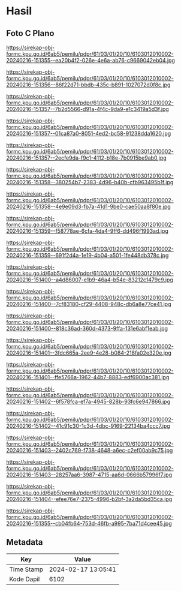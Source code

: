 # Hasil

## Foto C Plano

https://sirekap-obj-formc.kpu.go.id/6ab5/pemilu/pdpr/61/03/01/20/10/6103012010002-20240216-151355--ea20b4f2-026e-4e6a-ab76-c9669042eb04.jpg

https://sirekap-obj-formc.kpu.go.id/6ab5/pemilu/pdpr/61/03/01/20/10/6103012010002-20240216-151356--86f22d71-bbdb-435c-b891-1027072d0f8c.jpg

https://sirekap-obj-formc.kpu.go.id/6ab5/pemilu/pdpr/61/03/01/20/10/6103012010002-20240216-151357--7b2d5566-d91a-4f4c-9da9-e1c3419a5d3f.jpg

https://sirekap-obj-formc.kpu.go.id/6ab5/pemilu/pdpr/61/03/01/20/10/6103012010002-20240216-151357--01ca87a0-8051-4ed2-bc58-91238dda1620.jpg

https://sirekap-obj-formc.kpu.go.id/6ab5/pemilu/pdpr/61/03/01/20/10/6103012010002-20240216-151357--2ecfe9da-f9c1-4112-b18e-7b0915be9ab0.jpg

https://sirekap-obj-formc.kpu.go.id/6ab5/pemilu/pdpr/61/03/01/20/10/6103012010002-20240216-151358--380254b7-2383-4d96-b40b-cfb963495b1f.jpg

https://sirekap-obj-formc.kpu.go.id/6ab5/pemilu/pdpr/61/03/01/20/10/6103012010002-20240216-151358--4e9e09d3-fb7a-41d1-9be0-cae50aa8f80e.jpg

https://sirekap-obj-formc.kpu.go.id/6ab5/pemilu/pdpr/61/03/01/20/10/6103012010002-20240216-151359--f58778ae-6cfa-4da4-9ff6-dd496f1993ad.jpg

https://sirekap-obj-formc.kpu.go.id/6ab5/pemilu/pdpr/61/03/01/20/10/6103012010002-20240216-151359--691f2d4a-1e19-4b04-a501-1fe448db378c.jpg

https://sirekap-obj-formc.kpu.go.id/6ab5/pemilu/pdpr/61/03/01/20/10/6103012010002-20240216-151400--a4d86007-e1b9-46a4-b54e-83212c1479c9.jpg

https://sirekap-obj-formc.kpu.go.id/6ab5/pemilu/pdpr/61/03/01/20/10/6103012010002-20240216-151400--7cf83180-cf29-4408-948c-db6a8e77ce41.jpg

https://sirekap-obj-formc.kpu.go.id/6ab5/pemilu/pdpr/61/03/01/20/10/6103012010002-20240216-151400--818c36ad-360d-4373-9ffa-131e6abf1eab.jpg

https://sirekap-obj-formc.kpu.go.id/6ab5/pemilu/pdpr/61/03/01/20/10/6103012010002-20240216-151401--3fdc665a-2ee9-4e28-b084-218fa02e320e.jpg

https://sirekap-obj-formc.kpu.go.id/6ab5/pemilu/pdpr/61/03/01/20/10/6103012010002-20240216-151401--ffe5766a-1962-44b7-8883-edf6900ac381.jpg

https://sirekap-obj-formc.kpu.go.id/6ab5/pemilu/pdpr/61/03/01/20/10/6103012010002-20240216-151402--6f578fca-ef7a-4945-828b-93fc6e947866.jpg

https://sirekap-obj-formc.kpu.go.id/6ab5/pemilu/pdpr/61/03/01/20/10/6103012010002-20240216-151402--41c91c30-1c3d-4dbc-9169-22134ba4ccc7.jpg

https://sirekap-obj-formc.kpu.go.id/6ab5/pemilu/pdpr/61/03/01/20/10/6103012010002-20240216-151403--2402c769-f738-4648-a6ec-c2ef00ab9c75.jpg

https://sirekap-obj-formc.kpu.go.id/6ab5/pemilu/pdpr/61/03/01/20/10/6103012010002-20240216-151403--28257aa6-3987-4715-aa6d-0666b57996f7.jpg

https://sirekap-obj-formc.kpu.go.id/6ab5/pemilu/pdpr/61/03/01/20/10/6103012010002-20240216-151404--efee76e7-2375-4996-b2bf-3a2da5bd35ca.jpg

https://sirekap-obj-formc.kpu.go.id/6ab5/pemilu/pdpr/61/03/01/20/10/6103012010002-20240216-151355--cb04fb64-753d-46fb-a995-7ba71d4cee45.jpg


## Metadata

| Key        | Value               |
| ---------- | ------------------- |
| Time Stamp | 2024-02-17 13:05:41 |
| Kode Dapil | 6102                |



